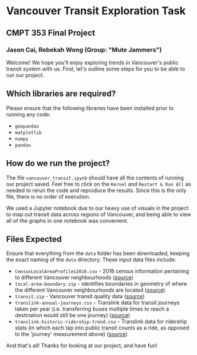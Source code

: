 # Vancouver Transit Exploration Task
## CMPT 353 Final Project
### Jason Cai, Rebekah Wong (Group: "Mute Jammers")

Welcome! We hope you'll enjoy exploring trends in Vancouver's public transit system with us. First, let's outline some steps for you to be able to run our project.

## Which libraries are required?
Please ensure that the following libraries have been installed prior to running any code:
* `geopandas`
* `matplotlib`
* `numpy`
* `pandas`

## How do we run the project?
The file `vancouver_transit.ipynb` should have all the contents of running our project saved. Feel free to click on the `Kernel` and `Restart & Run All` as needed to rerun the code and reproduce the results. Since this is the only file, there is no order of execution.

We used a Jupyter notebook due to our heavy use of visuals in the project to map out transit data across regions of Vancouver, and being able to view all of the graphs in one notebook was convenient.

## Files Expected
Ensure that everything from the `data` folder has been downloaded, keeping the exact naming of the `data` directory. These input data files include:
* `CensusLocalAreaProfiles2016.csv` - 2016 census information pertaining to different Vancouver neighbourhoods ([source](https://opendata.vancouver.ca/explore/dataset/census-local-area-profiles-2016/information/))
* `local-area-boundary.zip` - identifies boundaries in geometry of where the different Vancouver neighbourhoods are located ([source](https://opendata.vancouver.ca/explore/dataset/local-area-boundary/information/))
* `transit.zip` - Vancouver transit quality data ([source](https://doi.org/10.25314/5e94d820-678e-4d3a-9a97-51fb730d5cf5))
* `translink-annual-journeys.csv` - Translink data for transit journeys taken per year (i.e. transferring buses multiple times to reach a destination would still be one journey) ([source](https://www.translink.ca/plans-and-projects/data-and-information/accountability-centre/ridership))
* `translink-historic-ridership-trend.csv` - Translink data for ridership stats (in which each tap into public transit counts as a ride, as opposed to the 'journey' measurement above) ([source](https://www.translink.ca/plans-and-projects/data-and-information/accountability-centre/ridership))

And that's all! Thanks for looking at our project, and have fun!
